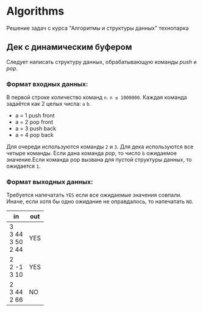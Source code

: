 # Algorithms
Решение задач с курса "Алгоритмы и структуры данных" технопарка

## Дек с динамическим буфером
Следует написать структуру данных, обрабатывающую команды *push* и *pop*.

### Формат входных данных: 
В первой строке количество команд `n`. `n ≤ 1000000`. Каждая команда задаётся как 2 целых
числа: `a` `b`.

* a = 1  push front
* a = 2  pop front
* a = 3  push back
* a = 4  pop back

Для очереди используются команды `2` и `3`. Для дека используются все четыре команды. Если дана команда *pop*, то число
`b` ожидаемое значение.Если команда pop вызвана для пустой структуры данных, то ожидается `1`.

### Формат выходных данных:
Требуется напечатать `YES`­ если все ожидаемые значения совпали. Иначе, если хотя бы одно
ожидание не оправдалось, то напечатать `NO`.

| in | out |
|----|-----|
| 3<br>3 44<br>3 50<br>2 44 | YES |
| 2<br>2 -1<br>3 10 | YES |
| 2<br>3 44<br>2 66 | NO |
